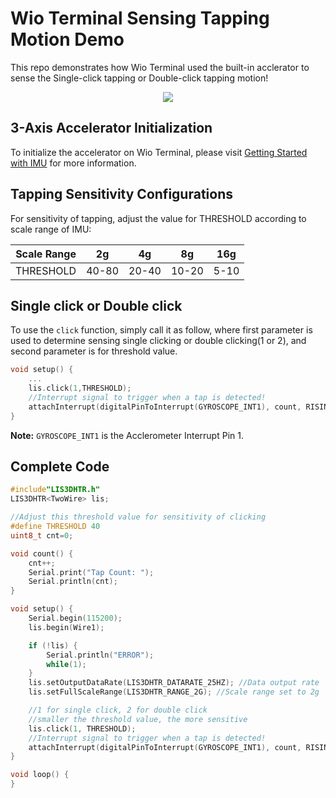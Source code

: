 # Wio Terminal Sensing Tapping Motion Demo

This repo demonstrates how Wio Terminal used the built-in acclerator to sense the Single-click tapping or Double-click tapping motion!

<div align=center><img src="https://files.seeedstudio.com/wiki/Wio-Terminal/img/2019-12-10%2010-33-58.2019-12-10%2010_35_11.gif"/></div>

## 3-Axis Accelerator Initialization

To initialize the accelerator on Wio Terminal, please visit [Getting Started with IMU](http://wiki.seeedstudio.com/Wio-Terminal-IMU-Basic/) for more information.

## Tapping Sensitivity Configurations

For sensitivity of tapping, adjust the value for THRESHOLD according to scale range of IMU:

| Scale Range | 2g    | 4g    | 8g    | 16g  |
|-------------|-------|-------|-------|------|
| THRESHOLD   | 40-80 | 20-40 | 10-20 | 5-10 |

## Single click or Double click

To use the `click` function, simply call it as follow, where first parameter is used to determine sensing single clicking or double clicking(1 or 2), and second parameter is for threshold value.

```cpp
void setup() {
    ...
    lis.click(1,THRESHOLD);
    //Interrupt signal to trigger when a tap is detected!
    attachInterrupt(digitalPinToInterrupt(GYROSCOPE_INT1), count, RISING);
}
```

**Note:** `GYROSCOPE_INT1` is the Acclerometer Interrupt Pin 1.

## Complete Code

```cpp
#include"LIS3DHTR.h"
LIS3DHTR<TwoWire> lis;

//Adjust this threshold value for sensitivity of clicking
#define THRESHOLD 40
uint8_t cnt=0;

void count() {
    cnt++;
    Serial.print("Tap Count: ");
    Serial.println(cnt);
}

void setup() {
    Serial.begin(115200);
    lis.begin(Wire1);

    if (!lis) {
        Serial.println("ERROR");
        while(1);
    }
    lis.setOutputDataRate(LIS3DHTR_DATARATE_25HZ); //Data output rate
    lis.setFullScaleRange(LIS3DHTR_RANGE_2G); //Scale range set to 2g

    //1 for single click, 2 for double click
    //smaller the threshold value, the more sensitive
    lis.click(1, THRESHOLD);
    //Interrupt signal to trigger when a tap is detected!
    attachInterrupt(digitalPinToInterrupt(GYROSCOPE_INT1), count, RISING);
}

void loop() {
}
```